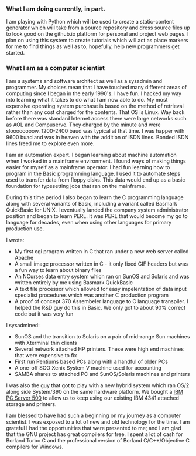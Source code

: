 ### What I am doing currently, in part.
I am playing with Python which will be used to create a static-content generator which will take from a source repository and dress source files up to look good
on the github.io platform for personal and project web pages. I plan on using this system to create tutorials which will act as place markers for me to find things
as well as to, hopefully, help new programmers get started.

### What I am as a computer scientist
I am a systems and software architect as well as a sysadmin and programmer. My choices mean that I have touched many different areas of computing since
I began in the early 1990's. I have fun. I hacked my way into learning what it takes to do what I am now able to do. My most expensive operating system purchase
is based on the method of retrieval rather than any cost charged for the contents. That OS is Linux. Way back before there was standard Internet access there were
large networks such as AOL and Compuserve. They charged by the minute and were sloooooooow. 1200-2400 baud was typical at that time. I was happer with 9600 buad and
was in heaven with the addition of ISDN lines. Bonded ISDN lines freed me to explore even more.

I am an automation expert. I began learning about machine automation when I worked in a mainframe environment. I found ways of making things easier for myself as a
mainframe operator. I had fun learning how to program in the Basic programming language. I used it to automate steps used to transfer data from floppy disks.
This data would end up as a basic foundation for typesetting jobs that ran on the mainframe.

During this time period I also began to learn the C programming language along with several variants of Basic, including a variant called Basmark QuickBasic for UNIX.
I eventually landed the company system administrator position  and began to learn PERL. It was PERL that would become my go to language for decades, even when using
other languages for primary production use.

I wrote:
- My first cgi program written in C that ran under a new web server called Apache
- A small image processor written in C - it only fixed GIF headers but was a fun way to learn about binary files
- An NCurses data entry system which ran on SunOS and Solaris and was written entirely by me using Basmark QuickBasic
- A text file processor which allowed for easy impelentation of data input specialist procedures which was another C production program
- A proof of concept 370 Assembeler language to C language transpiler. I helped the R&D guy do this in Basic. We only got to about 90% correct code but it was very fun

I sysadmined:
- SunOS and the transition to Solaris on a pair of mid-range Sun machines with Xterminal thin clients
- Several network attached HP printers. These were high end machines that were expensive to fix
- First run Pentiums based PCs along with a handful of older PCs
- A one-off SCO Xenix System V machine used for accounting
- SAMBA shares to attached PC and SunOS/Solaris machines and printers

I was also the guy that got to play with a new hybrid system which ran OS/2 along side System/390 on the same hardware platform. We bought a 
[IBM PC Server 500](https://www-01.ibm.com/common/ssi/ShowDoc.wss?docURL=/common/ssi/rep_ca/7/897/ENUS195-147/index.html&lang=en-ZZ-ZZ-ZZ&request_locale=en#5v1)
to allow us to keep using our existing IBM 4341 attached storage and printers.

I am blessed to have had such a beginning on my journey as a computer scientist. I was exposed to a lot of new and old technology for the time. I am grateful I had
the opportunities that were presented to me; and I am glad that the GNU project has great compilers for free. I spent a lot of cash for Borland Turbo C and the
professional version of Borland C/C++/Objective C compilers for Windows.
